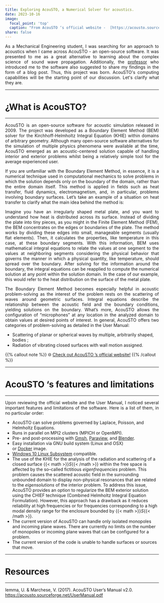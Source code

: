 ```yaml
---
title: Exploring AcouSTO, a Numerical Solver for acoustics.
date: 2023-10-16
image: 
  focal_point: 'top'
  caption: "From AcouSTO ‘s official website -  [https://acousto.sourceforge.net/](https://acousto.sourceforge.net/)"
share: false
---
```


<p align="justify">
As a Mechanical Engineering student, I was searching for an approach to acoustics when I came across AcouSTO - an open-source software. It was presented to me as a great alternative to learning about the complex science of sound wave propagation. Additionally, the <a href="https://nicoguaro.github.io/pages/about/">professor</a> who introduced me to the software also suggested to share my findings in the form of a blog post. Thus, this project was born. AcouSTO's computing capabilities will be the starting point of our discussion. Let's clarify what they are.
</p>

<!--more-->

***
# ¿What is AcouSTO? 
***

<p align="justify">
AcouSTO is an open-source software for acoustic simulation released in 2009. The project was developed as a Boundary Element Method (BEM) solver for the Kirchhoff-Helmholtz Integral Equation (KHIE) within domains of arbitrary geometry. Although many open-source software alternatives for the simulation of multiple physics phenomena were available at the time, AcouSTO emerged as an acoustic-centered solution capable of handling interior and exterior problems whilst being a relatively simple tool for the average experienced user. 
</p>
<p align="justify">
If you are unfamiliar with the Boundary Element Method, in essence, it is a numerical technique used in computational mechanics to solve problems in which the solution depends only on the boundary of the domain, rather than the entire domain itself. This method is applied in fields such as heat transfer, fluid dynamics, electromagnetism, and, in particular, problems involving boundary surfaces.  Let’s take an example of a situation on heat transfer to clarify what the main idea behind the method is:
</p>
<p align="justify">
Imagine you have an irregularly shaped metal plate, and you want to understand how heat is distributed across its surface. Instead of dividing the plate into tiny pieces, as you might in the Finite Element Method (FEM), the BEM concentrates on the edges or boundaries of the plate. The method works by dividing these edges into small, manageable segments (usually flat elements). Then, it calculates the properties, like temperature in this case, at these boundary segments. With this information, BEM uses mathematical integral equations to relate the values at one segment to the values at neighboring segments considering the physical behavior that governs the manner in which a physical quantity, like temperature, should spread over the boundary. After solving for the information around the boundary, the integral equations can be reapplied to compute the numerical solution at any point within the solution domain. In the case of our example, this would refer to the heat distribution on the surface of the metal plate.
</p>
<p align="justify">
The Boundary Element Method becomes especially helpful in acoustic problem-solving as the interest of the problem rests on the scattering of waves around geometric surfaces. Integral equations describe the relationship between the acoustic field and the boundary conditions, yielding solutions on the boundary. What’s more, AcouSTO allows the configuration of “microphones” at any location in the analyzed domain to obtain values at desired points of interest. In general, AcouSTO offers two categories of problem-solving as detailed in the User Manual:</p>

* Scattering of planar or spherical waves by multiple, arbitrarily shaped, bodies ;
* Radiation of vibrating closed surfaces with wall motion assigned.

{{% callout note %}}
🌐 [Check out AcouSTO ’s official website!](https://acousto.sourceforge.net/)
{{% /callout %}}

***
# AcouSTO ‘s features and limitations
***

<p align="justify">
Upon reviewing the official website and the User Manual, I noticed several important features and limitations of the software. Here is a list of them, in no particular order:
</p>

* AcouSTO can solve problems governed by Laplace, Poisson, and Helmholtz Equations.
* Runs in parallel on MPI2 clusters (MPICH or OpenMPI).
* Pre- and post-processing with [Gmsh](http://geuz.org/gmsh/), [Paraview](http://www.paraview.org/), and [Blender](http://www.blender.org/).
* Easy installation via GNU build system (Linux and OSX) or [Docker](http://www.docker.com/) image.
* [Windows 10 Linux Subsystem](https://msdn.microsoft.com/it-it/commandline/wsl/install_guide) compatible.
* The use of the KHIE for the analysis of the radiation and scattering of a closed surface {{< math >}}$S${{< /math >}} within the free space is affected by the so–called fictitious _eigenfrequencies_ problem. This problem causes the scattered acoustic field in the surrounding unbounded domain to display non-physical resonances that are related to the _eigensolutions_ of the interior problem. To address this issue, AcouSTO provides an option to regularize the BEM exterior solution using the CHIEF technique (Combined Helmholtz Integral Equation Formulation). However, this approach has a drawback as it reduces reliability at high frequencies or for frequencies corresponding to a high modal density range for the enclosure bounded by {{< math >}}$S${{< /math >}}.
* The current version of AcouSTO can handle only isolated monopoles and incoming plane waves. There are currently no limits on the number of monopoles or incoming plane waves that can be configured for a problem.
* The current version of the code is unable to handle surfaces or sources that move.

***
# Resources
***
Iemma, U. & Marchese, V. (2017). AcouSTO User’s Manual v2.0. https://acousto.sourceforge.net/UserManual.pdf
